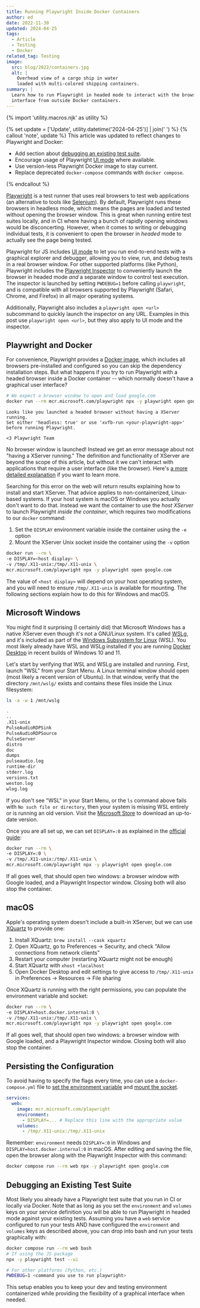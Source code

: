 ```yaml
---
title: Running Playwright Inside Docker Containers
author: ed
date: 2022-11-30
updated: 2024-04-25
tags:
  - Article
  - Testing
  - Docker
related_tag: Testing
image:
  src: blog/2022/containers.jpg
  alt: |
    Overhead view of a cargo ship in water
    loaded with multi-colored shipping containers.
summary: |
  Learn how to run Playwright in headed mode to interact with the browser's user
  interface from outside Docker containers.
---
```


{% import 'utility.macros.njk' as utility %}

{% set update = ['Update', utility.datetime('2024-04-25')] | join(' ') %}
{% callout 'note', update %}
This article was updated to reflect changes to Playwright and Docker:

- Add section about [debugging an existing test suite].
- Encourage usage of Playwright [UI mode] where available.
- Use version-less Playwright Docker image to stay current.
- Replace deprecated `docker-compose` commands with `docker compose`.

[debugging an existing test suite]: #debugging-an-existing-test-suite
[UI mode]: https://playwright.dev/docs/test-ui-mode
{% endcallout %}

[Playwright] is a test runner that uses real browsers to test web applications
(an alternative to tools like [Selenium]). By default, Playwright runs these
browsers in headless mode, which means the pages are loaded and tested without
opening the browser window. This is great when running entire test suites
locally, and in CI where having a bunch of rapidly opening windows would be
disconcerting. However, when it comes to writing or debugging individual tests,
it is convenient to open the browser in _headed_ mode to actually see the page
being tested.

[Playwright]: https://playwright.dev/
[Selenium]: https://www.selenium.dev/

Playwright for JS includes [UI mode] to let you run end-to-end tests with a
graphical explorer and debugger, allowing you to view, run, and debug tests in a
real browser window. For other supported platforms (like Python), Playwright
includes the [Playwright Inspector] to conveniently launch the browser in headed
mode _and_ a separate window to control test execution. The inspector is
launched by setting `PWDEBUG=1` before calling `playwright`, and is compatible
with all browsers supported by Playwright (Safari, Chrome, and Firefox) in all
major operating systems.

[UI mode]: https://playwright.dev/docs/test-ui-mode
[Playwright Inspector]: https://playwright.dev/docs/debug#playwright-inspector

Additionally, Playwright also includes a `playwright open <url>` subcommand to
quickly launch the inspector on any URL. Examples in this post use `playwright
open <url>`, but they also apply to UI mode and the inspector.

## Playwright and Docker

For convenience, Playwright provides a [Docker image], which includes all
browsers pre-installed and configured so you can skip the dependency
installation steps. But what happens if you try to run Playwright with a headed
browser inside a Docker container -- which normally doesn't have a graphical
user interface?

[Docker image]: https://playwright.dev/docs/docker

```bash
# We expect a browser window to open and load google.com
docker run --rm mcr.microsoft.com/playwright npx -y playwright open google.com
```

```plaintext
Looks like you launched a headed browser without having a XServer running.
Set either 'headless: true' or use 'xvfb-run <your-playwright-app>' before running Playwright.

<3 Playwright Team
```

No browser window is launched! Instead we get an error message about not "having
a XServer running." The definition and functionality of XServer are beyond the
scope of this article, but without it we can't interact with applications that
require a user interface (like the browser). Here's [a more detailed
explanation] if you want to learn more.

[a more detailed explanation]: https://askubuntu.com/a/7885/27669

Searching for this error on the web will return results explaining how to
install and start XServer. That advice applies to non-containerized, Linux-based
systems. If your host system is macOS or Windows you actually don't want to do
that. Instead we want the container to use the _host XServer_ to launch
Playwright _inside the container_, which requires two modifications to our
`docker` command:

1. Set the `DISPLAY` environment variable inside the container using the `-e`
   option
2. Mount the XServer Unix socket inside the container using the `-v` option

```bash
docker run --rm \
-e DISPLAY=<host display> \
-v /tmp/.X11-unix:/tmp/.X11-unix \
mcr.microsoft.com/playwright npx -y playwright open google.com
```

The value of `<host display>` will depend on your host operating system, and you
will need to ensure `/tmp/.X11-unix` is available for mounting. The following
sections explain how to do this for Windows and macOS.

## Microsoft Windows

You might find it surprising (I certainly did) that Microsoft Windows has a
native XServer even though it's not a GNU/Linux system. It's called [WSLg], and
it's included as part of the [Windows Subsystem for Linux] (WSL). You most
likely already have WSL and WSLg installed if you are running [Docker Desktop]
in recent builds of Windows 10 and 11.

[WSLg]: https://github.com/microsoft/wslg#readme
[Windows Subsystem for Linux]: https://apps.microsoft.com/detail/9p9tqf7mrm4r
[Docker Desktop]: https://www.docker.com/products/docker-desktop/

Let's start by verifying that WSL and WSLg are installed and running. First,
launch "WSL" from your Start Menu. A Linux terminal window should open (most
likely a recent version of Ubuntu). In that window, verify that the directory
`/mnt/wslg/` exists and contains these files inside the Linux filesystem:

```bash
ls -a -w 1 /mnt/wslg

.
..
.X11-unix
PulseAudioRDPSink
PulseAudioRDPSource
PulseServer
distro
doc
dumps
pulseaudio.log
runtime-dir
stderr.log
versions.txt
weston.log
wlog.log
```

If you don't see "WSL" in your Start Menu, or the `ls` command above fails with
`No such file or directory`, then your system is missing WSL entirely or is
running an old version. Visit the [Microsoft Store] to download an up-to-date
version.

[Microsoft Store]: https://apps.microsoft.com/detail/9p9tqf7mrm4r

Once you are all set up, we can set `DISPLAY=:0` as explained in the [official
guide]:

[official guide]: https://github.com/microsoft/wslg/blob/main/samples/container/Containers.md

```bash
docker run --rm \
-e DISPLAY=:0 \
-v /tmp/.X11-unix:/tmp/.X11-unix \
mcr.microsoft.com/playwright npx -y playwright open google.com
```

If all goes well, that should open two windows: a browser window with Google
loaded, and a Playwright Inspector window. Closing both will also stop the
container.

## macOS

Apple's operating system doesn't include a built-in XServer, but we can use
[XQuartz] to provide one:

[XQuartz]: https://www.xquartz.org/

1. Install XQuartz: `brew install --cask xquartz`
1. Open XQuartz, go to Preferences -> Security, and check "Allow connections
   from network clients"
1. Restart your computer (restarting XQuartz might not be enough)
1. Start XQuartz with `xhost +localhost`
1. Open Docker Desktop and edit settings to give access to `/tmp/.X11-unix` in
   Preferences -> Resources -> File sharing

Once XQuartz is running with the right permissions, you can populate the
environment variable and socket:

```bash
docker run --rm \
-e DISPLAY=host.docker.internal:0 \
-v /tmp/.X11-unix:/tmp/.X11-unix \
mcr.microsoft.com/playwright npx -y playwright open google.com
```

If all goes well, that should open two windows: a browser window with Google
loaded, and a Playwright Inspector window. Closing both will also stop the
container.

## Persisting the Configuration

To avoid having to specify the flags every time, you can use a
`docker-compose.yml` file to [set the environment variable] and [mount the
socket].

[set the environment variable]: https://docs.docker.com/compose/environment-variables/set-environment-variables/#use-the-environment-attribute
[mount the socket]: https://docs.docker.com/compose/compose-file/compose-file-v3/#volumes

```yaml
services:
  web:
    image: mcr.microsoft.com/playwright
    environment:
      - DISPLAY=... # Replace this line with the appropriate value
    volumes:
      - /tmp/.X11-unix:/tmp/.X11-unix
```

Remember: `environment` needs `DISPLAY=:0` in Windows and
`DISPLAY=host.docker.internal:0` in macOS. After editing and saving the file,
open the browser along with the Playwright Inspector with this command:

```bash
docker compose run --rm web npx -y playwright open google.com
```

## Debugging an Existing Test Suite

Most likely you already have a Playwright test suite that you run in CI or
locally via Docker. Note that as long as you set the `environment` and `volumes`
keys on your service definition you will be able to run Playwright in headed
mode against your existing tests. Assuming you have a `web` service configured
to run your tests AND have configured the `environment` and `volumes` keys as
described above, you can drop into bash and run your tests graphically with:

```bash
docker compose run --rm web bash
# If using the JS package
npx -y playwright test --ui

# For other platforms (Python, etc.)
PWDEBUG=1 <command you use to run playwright>
```

This setup enables you to keep your dev and testing environment containerized
while providing the flexibility of a graphical interface when needed.
